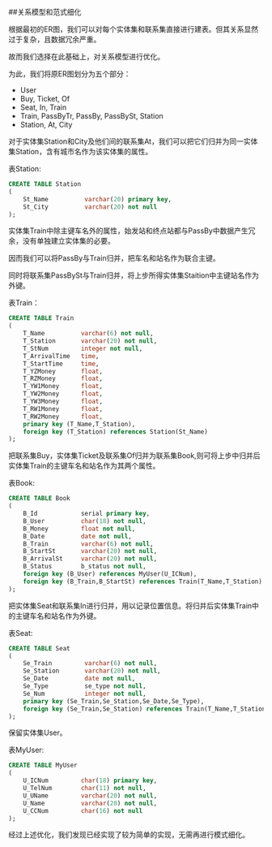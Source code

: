 ##关系模型和范式细化

根据最初的ER图，我们可以对每个实体集和联系集直接进行建表。但其关系显然过于复杂，且数据冗余严重。

故而我们选择在此基础上，对关系模型进行优化。

为此，我们将原ER图划分为五个部分：

* User
* Buy, Ticket, Of
* Seat, In, Train
* Train, PassByTr, PassBy, PassBySt, Station
* Station, At, City

对于实体集Station和City及他们间的联系集At，我们可以把它们归并为同一实体集Station，含有城市名作为该实体集的属性。

表Station:

```SQL
CREATE TABLE Station
(
    St_Name          varchar(20) primary key,
    St_City          varchar(20) not null
);
```

实体集Train中除主键车名外的属性，始发站和终点站都与PassBy中数据产生冗余，没有单独建立实体集的必要。

因而我们可以将PassBy与Train归并，把车名和站名作为联合主键。

同时将联系集PassBySt与Train归并，将上步所得实体集Staition中主键站名作为外键。

表Train：

```SQL
CREATE TABLE Train
(
    T_Name          varchar(6) not null,
    T_Station       varchar(20) not null,
    T_StNum         integer not null,
    T_ArrivalTime   time,
    T_StartTime     time,
    T_YZMoney       float,
    T_RZMoney       float,
    T_YW1Money      float,
    T_YW2Money      float,
    T_YW3Money      float,
    T_RW1Money      float,
    T_RW2Money      float,
    primary key (T_Name,T_Station),
    foreign key (T_Station) references Station(St_Name)
);
```

把联系集Buy，实体集Ticket及联系集Of归并为联系集Book,则可将上步中归并后实体集Train的主键车名和站名作为其两个属性。

表Book:

```SQL
CREATE TABLE Book
(
    B_Id            serial primary key,
    B_User          char(18) not null,
    B_Money         float not null,
    B_Date          date not null,
    B_Train         varchar(6) not null,
    B_StartSt       varchar(20) not null,
    B_ArrivalSt     varchar(20) not null,
    B_Status        b_status not null,
    foreign key (B_User) references MyUser(U_ICNum),
    foreign key (B_Train,B_StartSt) references Train(T_Name,T_Station)
);
```
把实体集Seat和联系集In进行归并，用以记录位置信息。将归并后实体集Train中的主键车名和站名作为外键。

表Seat:

```SQL
CREATE TABLE Seat
(
    Se_Train         varchar(6) not null,
    Se_Station       varchar(20) not null,
    Se_Date          date not null,
    Se_Type          se_type not null,
    Se_Num           integer not null,
    primary key (Se_Train,Se_Station,Se_Date,Se_Type),
    foreign key (Se_Train,Se_Station) references Train(T_Name,T_Station)
);
```

保留实体集User。

表MyUser:

```SQL
CREATE TABLE MyUser
(
    U_ICNum         char(18) primary key,
    U_TelNum        char(11) not null,
    U_UName         varchar(20) not null,
    U_Name          varchar(20) not null,
    U_CCNum         char(16) not null
);
```

经过上述优化，我们发现已经实现了较为简单的实现，无需再进行模式细化。


